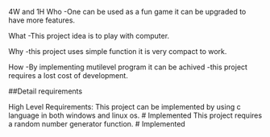 4W and 1H
Who
-One can be used as a fun game it can be upgraded to have more features.

What
-This project idea is to play with computer.

Why
-this project uses simple function it is very compact to work.

How
-By implementing mutilevel program it can be achived -this project requires a lost cost of development.

##Detail requirements

High Level Requirements:
  This project can be implemented by using c language in both windows and linux os.   # Implemented
  This project requires a random number generator function.                           # Implemented
